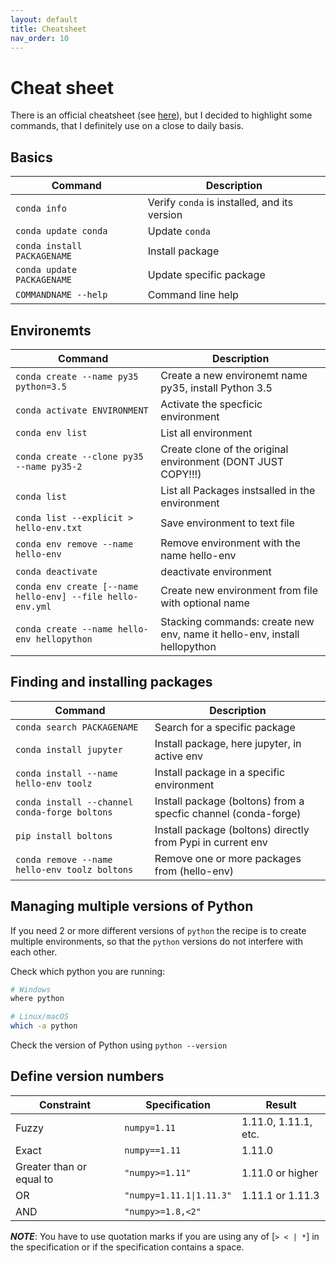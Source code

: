 ```yaml
---
layout: default
title: Cheatsheet
nav_order: 10
---
```


# Cheat sheet

There is an official cheatsheet (see
[here](https://docs.conda.io/projects/conda/en/4.6.0/_downloads/52a95608c49671267e40c689e0bc00ca/conda-cheatsheet.pdf)),
but I decided to highlight some commands, that I definitely use on a close to 
daily basis.

## Basics

| Command                     | Description                                  |
| --------------------------- | -------------------------------------------- |
| `conda info`                | Verify `conda` is installed, and its version |
| `conda update conda`        | Update `conda`                               |
| `conda install PACKAGENAME` | Install package                              |
| `conda update PACKAGENAME`  | Update specific package                      |
| `COMMANDNAME --help`        | Command line help                            |


## Environemts

| Command                                                    | Description                                                               |
| ---------------------------------------------------------- | ------------------------------------------------------------------------- |
| `conda create --name py35 python=3.5`                      | Create a new environemt name py35, install Python 3.5                     |
| `conda activate ENVIRONMENT`                               | Activate the specficic environment                                        |
| `conda env list`                                           | List all environment                                                      |
| `conda create --clone py35 --name py35-2`                  | Create clone of the original environment (DONT JUST COPY!!!)              |
| `conda list`                                               | List all Packages instsalled in the environment                           |
| `conda list --explicit > hello-env.txt`                    | Save environment to text file                                             |
| `conda env remove --name hello-env`                        | Remove environment with the name hello-env                                |
| `conda deactivate`                                         | deactivate environment                                                    |
| `conda env create [--name hello-env] --file hello-env.yml` | Create new environment from file with optional name                       |
| `conda create --name hello-env hellopython`                | Stacking commands: create new env, name it hello-env, install hellopython |


## Finding and installing packages

| Command                                       | Description                                                    |
| --------------------------------------------- | -------------------------------------------------------------- |
| `conda search PACKAGENAME`                    | Search for a specific package                                  |
| `conda install jupyter`                       | Install package, here jupyter, in active env                   |
| `conda install --name hello-env toolz`        | Install package in a specific environment                      |
| `conda install --channel conda-forge boltons` | Install package (boltons) from a specfic channel (conda-forge) |
| `pip install boltons`                         | Install package (boltons) directly from Pypi in current env    |
| `conda remove --name hello-env toolz boltons` | Remove one or more packages from (hello-env)                   |

## Managing multiple versions of Python

If you need 2 or more different versions of `python` the recipe is to create
multiple environments, so that the `python` versions do not interfere with each
other.

Check which python you are running:
```bash
# Windows
where python

# Linux/macOS
which -a python
```

Check the version of Python using `python --version`


## Define version numbers

| Constraint               | Specification          | Result               |
| ------------------------ | ---------------------- | -------------------- |
| Fuzzy                    | `numpy=1.11`           | 1.11.0, 1.11.1, etc. |
| Exact                    | `numpy==1.11`          | 1.11.0               |
| Greater than or equal to | `"numpy>=1.11"`          | 1.11.0 or higher     |
| OR                       | `"numpy=1.11.1\|1.11.3"` | 1.11.1 or 1.11.3     |
| AND                      | `"numpy>=1.8,<2"`        |                      |

***NOTE***: You have to use quotation marks if you are using any of [`> < | *`]
in the specification or if the specification contains a space.